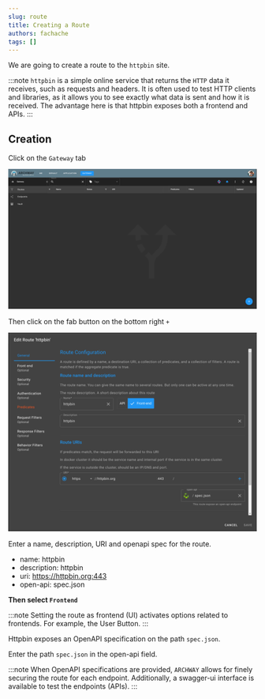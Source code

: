 ```yaml
---
slug: route
title: Creating a Route
authors: fachache
tags: []
---
```


We are going to create a route to the `httpbin` site.

:::note
`httpbin` is a simple online service that returns the `HTTP` data it receives, such as requests and headers. It is often used to test HTTP clients and libraries, as it allows you to see exactly what data is sent and how it is received.
The advantage here is that httpbin exposes both a frontend and APIs.
:::

## Creation

Click on the `Gateway` tab

![gateway-tab](../img/route/gateway-tab.png)

Then click on the fab button on the bottom right `+`

![create-route-open](../img/route/create-route-name-and-uri.png)

Enter a name, description, URI and openapi spec for the route.

 - name: httpbin
 - description: httpbin
 - uri: https://httpbin.org:443
 - open-api: spec.json

**Then select `Frontend`**

 :::note
 Setting the route as frontend (UI) activates options related to frontends.
 For example, the User Button.
 :::

Httpbin exposes an OpenAPI specification on the path `spec.json`.

Enter the path `spec.json` in the open-api field.

:::note
When OpenAPI specifications are provided, `ARCHWAY` allows for finely securing the route for each endpoint.
Additionally, a swagger-ui interface is available to test the endpoints (APIs).
:::


